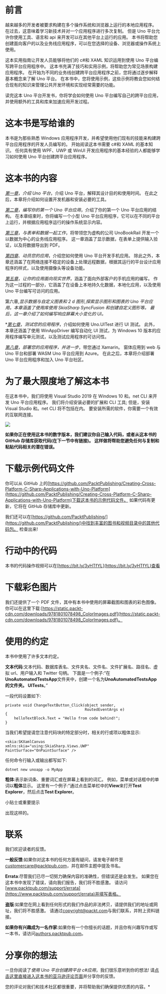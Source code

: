 # 前言

越来越多的开发者被要求构建在多个操作系统和浏览器上运行的本地应用程序。 在过去，这意味着学习新技术并对一个应用程序进行多次复制。 但是 Uno 平台允许你使用工具、语言和 api 来开发可以在其他平台上运行的应用。 本书将帮助您创建面向客户的以及业务线应用程序，可以在您选择的设备、浏览器或操作系统上使用。

这本实用指南让开发人员能够将他们的 c#和 XAML 知识运用到使用 Uno 平台编写跨平台应用程序中。 这本书充满了技巧和实用示例，将帮助您为常见场景构建应用程序。 在开始为不同的业务线创建跨平台应用程序之前，您将通过逐步解释基本概念来了解 Uno 平台。 在本书中，您将使用示例，这些示例将教会您如何结合现有的知识来管理公共开发环境和实现经常需要的功能。

读完这本 Uno 平台开发书，你将学会如何使用 Uno 平台编写自己的跨平台应用，并使用额外的工具和库来加速应用开发过程。

# 这本书是写给谁的

本书是为那些熟悉 Windows 应用程序开发，并希望使用他们现有的技能来构建跨平台应用程序的开发人员编写的。 开始阅读这本书需要 c#和 XAML 的基本知识。 任何具有使用 WPF、UWP 或 WinUI 开发应用程序的基本经验的人都能够学习如何使用 Uno 平台创建跨平台应用程序。

# 这本书的内容

[*第一章*](02.html#_idTextAnchor015)，*介绍 Uno 平台*，介绍 Uno 平台，解释其设计目的和使用时间。 在此之后，本章将介绍如何设置开发机器和安装必要的工具。

[*第二章*](03.html#_idTextAnchor033)，*编写你的第一个 Uno 平台应用*，介绍了你的第一个 Uno 平台应用的结构。 在本章结束时，你将编写一个小型 Uno 平台应用程序，它可以在不同的平台上运行，并根据应用程序运行的操作系统显示内容。

[*第三章*](05.html#_idTextAnchor052)，*与表单和数据一起工作*，将带领您为虚构的公司 UnoBookRail 开发一个以数据为中心的业务线应用程序。 这一章涵盖了显示数据，在表单上提供输入验证，以及将数据导出到 PDF。

[*第四章*](06.html#_idTextAnchor064)、*动员您的应用*，介绍您如何使用 Uno 平台开发手机应用。 除此之外，本章还涵盖了在网络连接不稳定的设备上处理远程数据，根据其运行的平台设计应用程序的样式，以及使用摄像头等设备功能。

[*第五章*](07.html#_idTextAnchor083)，*让你的应用面向现实世界*，涵盖了面向外部客户的手机应用的编写。 作为这一过程的一部分，它涵盖了在设备上本地持久化数据，本地化应用，以及使用 Uno 平台编写可访问的应用。

第六章[](08.html#_idTextAnchor098)*,*显示数据与自定义图表和 2 d 图形*,探索显示图形和图表的 Uno 平台应用。本章涵盖了使用库使用 SkiaSharp SyncFusion 和创建自定义图形等。 最后，这一章介绍了如何编写响应屏幕大小变化的 UI。*

 *[*第七章*](10.html#_idTextAnchor119)，*测试您的应用程序*，介绍如何使用 Uno.UITest 进行 UI 测试。 此外，本章还涵盖了使用 WinAppDriver 编写自动化 UI 测试，为 Windows 10 版本的应用程序编写单元测试，以及测试应用程序的可访问性。

[*第八章*](11.html#_idTextAnchor132)，*部署您的应用程序，并进一步*，带您通过 Xamarin。 窗体应用到 web 与 Uno 平台和部署 WASM Uno 平台应用到 Azure。 在此之后，本章将介绍部署 Uno 平台应用程序和加入 Uno 平台社区。

# 为了最大限度地了解这本书

在这本书中，我们将使用 Visual Studio 2019 在 Windows 10 和。net CLI 来开发 Uno 平台应用程序。 我们将介绍安装必要的扩展和 CLI 工具; 但是，安装 Visual Studio 和。net CLI 将不包括在内。 要安装所需的软件，你需要一个有效的互联网连接。

![](image/B17132_Preface_Table_1.jpg)

**如果你正在使用这本书的数字版本，我们建议你自己输入代码，或者从这本书的 GitHub 存储库获取代码(在下一节中有链接)。 这样做将帮助您避免任何与复制和粘贴代码相关的潜在错误。**

# 下载示例代码文件

你可以从 GitHub 上的[https://github.com/PacktPublishing/Creating-Cross-Platform-C-Sharp-Applications-with-Uno-Platform](https://github.com/PacktPublishing/Creating-Cross-Platform-C-Sharp-Applications-with-Uno-Platform)下载这本书的示例代码文件。 如果代码有更新，它将在 GitHub 存储库中更新。

我们还可以在[https://github.com/PacktPublishing/](https://github.com/PacktPublishing/)中找到丰富的图书和视频目录中的其他代码包。 检查出来!

# 行动中的代码

本书的代码操作视频可以在[https://bit.ly/3yHTfYL](https://bit.ly/3yHTfYL)查看

# 下载彩色图片

我们还提供了一个 PDF 文件，其中有本书中使用的屏幕截图和图表的彩色图像。 你可以在这里下载:[https://static.packt-cdn.com/downloads/9781801078498_ColorImages.pdf](https://static.packt-cdn.com/downloads/9781801078498_ColorImages.pdf)。

# 使用的约定

本书中使用了许多文本约定。

**文本代码**:文本代码、数据库表名、文件夹名、文件名、文件扩展名、路径名、虚拟 url、用户输入和 Twitter 句柄。 下面是一个例子:“在**UnoAutomatedTestsApp**文件夹中，创建一个名为**UnoAutomatedTestsApp 的文件夹。 UITests**。”

一段代码设置如下:

```
private void ChangeTextButton_Click(object sender,
                                    RoutedEventArgs e)
{
    helloTextBlock.Text = "Hello from code behind!";
}
```

当我们希望提请您注意代码块的特定部分时，相关的行或项以粗体显示:

```
<skia:SKXamlCanvas 
xmlns:skia="using:SkiaSharp.Views.UWP" 
PaintSurface="OnPaintSurface" />
```

任何命令行输入或输出都写如下:

```
dotnet new unoapp -o MyApp
```

**粗体**:表示新词条、重要词汇或在屏幕上看到的词汇。 例如，菜单或对话框中的单词以**粗体**显示。 这里有一个例子:“通过点击菜单栏中的**View**来打开**Test Explorer**，然后点击**Test Explorer**。

小贴士或重要提示

出现这样的。

# 联系

我们欢迎读者的反馈。

**一般反馈**:如果你对这本书的任何方面有疑问，请发电子邮件至[customercare@packtpub.com](https://customercare@packtpub.com)，并在邮件主题中提及书名。

**Errata**:尽管我们已尽一切努力确保内容的准确性，但错误还是会发生。 如果您在这本书中发现了错误，请向我们报告，我们将不胜感激。 请访问[www.packtpub.com/support/errata](https://www.packtpub.com/support/errata)并填写表格。

**盗版**:如果您在网上看到任何形式的我们作品的非法拷贝，请提供我们的地址或网址，我们将不胜感激。 请通过[copyright@packt.com](https://copyright@packt.com)与我们联系，并附上资料链接。

**如果你有兴趣成为一名作家**:如果你有一个你擅长的话题，并且你有兴趣写作或写一本书，请访问[authors.packtpub.com](https://authors.packtpub.com)。

# 分享你的想法

一旦你阅读了*使用 Uno 平台创建跨平台 c#应用*，我们很乐意听到你的想法! 请[点击这里直接进入这本书的亚马逊评论页面](https://packt.link/r/1801078491)并分享你的反馈。

您的评论对我们和技术社区都很重要，并将帮助我们确保提供优质的内容。*